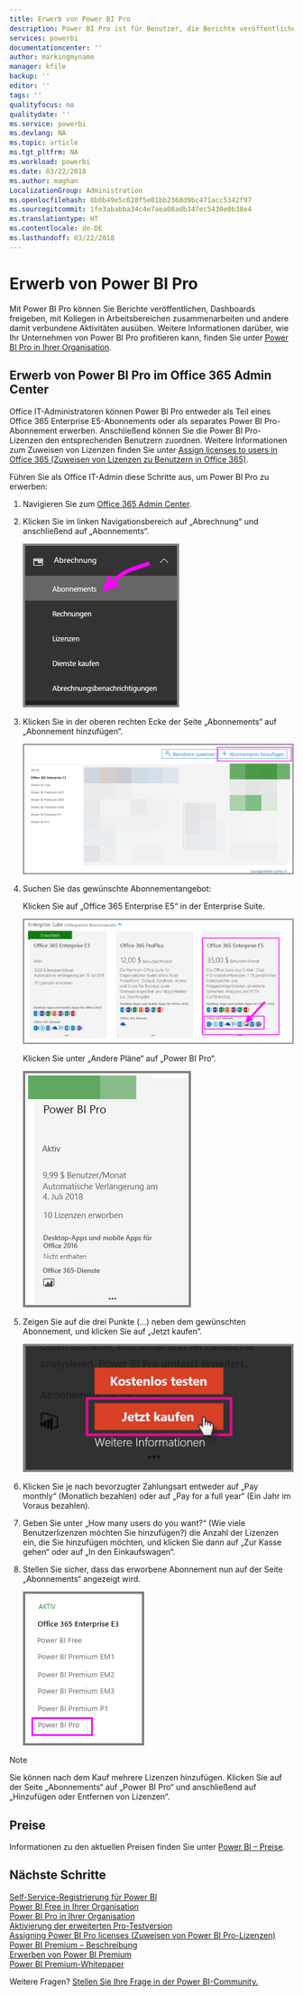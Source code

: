 ```yaml
---
title: Erwerb von Power BI Pro
description: Power BI Pro ist für Benutzer, die Berichte veröffentlichen, Dashboards freigeben, mit Kollegen in Arbeitsbereichen zusammenarbeiten und andere damit verbundene Aktivitäten ausüben.
services: powerbi
documentationcenter: ''
author: markingmyname
manager: kfile
backup: ''
editor: ''
tags: ''
qualityfocus: no
qualitydate: ''
ms.service: powerbi
ms.devlang: NA
ms.topic: article
ms.tgt_pltfrm: NA
ms.workload: powerbi
ms.date: 03/22/2018
ms.author: maghan
LocalizationGroup: Administration
ms.openlocfilehash: 8b0b49e5c628f5e01bb2368d9bc471acc5342f97
ms.sourcegitcommit: 1fe3ababba34c4e7aea08adb347ec5430e0b38e4
ms.translationtype: HT
ms.contentlocale: de-DE
ms.lasthandoff: 03/22/2018
---
```

# <a name="purchasing-power-bi-pro"></a>Erwerb von Power BI Pro

Mit Power BI Pro können Sie Berichte veröffentlichen, Dashboards freigeben, mit Kollegen in Arbeitsbereichen zusammenarbeiten und andere damit verbundene Aktivitäten ausüben. Weitere Informationen darüber, wie Ihr Unternehmen von Power BI Pro profitieren kann, finden Sie unter [Power BI Pro in Ihrer Organisation](service-admin-power-bi-pro-in-your-organization.md).

## <a name="purchasing-power-bi-pro-through-office-365-admin-center"></a>Erwerb von Power BI Pro im Office 365 Admin Center

Office IT-Administratoren können Power BI Pro entweder als Teil eines Office 365 Enterprise E5-Abonnements oder als separates Power BI Pro-Abonnement erwerben. Anschließend können Sie die Power BI Pro-Lizenzen den entsprechenden Benutzern zuordnen. Weitere Informationen zum Zuweisen von Lizenzen finden Sie unter [Assign licenses to users in Office 365 (Zuweisen von Lizenzen zu Benutzern in Office 365)](https://support.office.com/en-us/article/assign-licenses-to-users-in-office-365-for-business-997596b5-4173-4627-b915-36abac6786dc?ui=en-US&rs=en-US&ad=US).

Führen Sie als Office IT-Admin diese Schritte aus, um Power BI Pro zu erwerben:

1. Navigieren Sie zum [Office 365 Admin Center](https://portal.office.com/adminportal/home#/homepage).
2. Klicken Sie im linken Navigationsbereich auf „Abrechnung“ und anschließend auf „Abonnements“.

    ![Navigationsbereich](media/service-admin-purchasing-power-bi-pro/service-purchasing-power-bi-pro/service-purchasing-power-bi-pro-01.png)

3. Klicken Sie in der oberen rechten Ecke der Seite „Abonnements“ auf „Abonnement hinzufügen“.

    ![Abonnement](media/service-admin-purchasing-power-bi-pro/service-purchasing-power-bi-pro/service-purchasing-power-bi-pro-02.png)

4. Suchen Sie das gewünschte Abonnementangebot:

    Klicken Sie auf „Office 365 Enterprise E5“ in der Enterprise Suite.

    ![Office-E5-Abonnement](media/service-admin-purchasing-power-bi-pro/service-purchasing-power-bi-pro/service-purchasing-power-bi-pro-03.png)

    Klicken Sie unter „Andere Pläne“ auf „Power BI Pro“.

    ![PBI-Abonnement](media/service-admin-purchasing-power-bi-pro/service-purchasing-power-bi-pro/service-purchasing-power-bi-pro-04.png)

5. Zeigen Sie auf die drei Punkte (...) neben dem gewünschten Abonnement, und klicken Sie auf „Jetzt kaufen“.

    ![Jetzt kaufen](media/service-admin-purchasing-power-bi-pro/service-purchasing-power-bi-pro/service-purchasing-power-bi-pro-05.png)

6. Klicken Sie je nach bevorzugter Zahlungsart entweder auf „Pay monthly“ (Monatlich bezahlen) oder auf „Pay for a full year“ (Ein Jahr im Voraus bezahlen).
7. Geben Sie unter „How many users do you want?“ (Wie viele Benutzerlizenzen möchten Sie hinzufügen?) die Anzahl der Lizenzen ein, die Sie hinzufügen möchten, und klicken Sie dann auf „Zur Kasse gehen“ oder auf „In den Einkaufswagen“.
8. Stellen Sie sicher, dass das erworbene Abonnement nun auf der Seite „Abonnements“ angezeigt wird.

   ![Erworbenes Abonnement](media/service-admin-purchasing-power-bi-pro/service-purchasing-power-bi-pro/service-purchasing-power-bi-pro-06.png)

> [!NOTE]
> Sie können nach dem Kauf mehrere Lizenzen hinzufügen. Klicken Sie auf der Seite „Abonnements“ auf „Power BI Pro“ und anschließend auf „Hinzufügen oder Entfernen von Lizenzen“.
>

## <a name="pricing"></a>Preise

Informationen zu den aktuellen Preisen finden Sie unter [Power BI – Preise](https://powerbi.microsoft.com/en-us/pricing/).

## <a name="next-steps"></a>Nächste Schritte
[Self-Service-Registrierung für Power BI](service-admin-signing-up-for-power-bi-with-a-new-office-365-trial.md)
<br/>
[Power BI Free in Ihrer Organisation](service-admin-service-free-in-your-organization.md)
<br/>
[Power BI Pro in Ihrer Organisation](service-admin-power-bi-pro-in-your-organization.md)
<br/>
[Aktivierung der erweiterten Pro-Testversion](service-extended-pro-trial.md)
<br/>
[Assigning Power BI Pro licenses (Zuweisen von Power BI Pro-Lizenzen)](service-admin-assigning-power-bi-pro-licenses.md)
<br/>
[Power BI Premium – Beschreibung](service-admin-premium-manage.md)
<br/>
[Erwerben von Power BI Premium](service-admin-premium-purchase.md)
<br/>
[Power BI Premium-Whitepaper](https://aka.ms/pbipremiumwhitepaper)

Weitere Fragen? [Stellen Sie Ihre Frage in der Power BI-Community.](https://community.powerbi.com/)